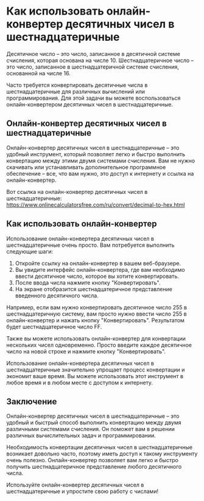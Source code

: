 Как использовать онлайн-конвертер десятичных чисел в шестнадцатеричные
======================================================================

Десятичное число – это число, записанное в десятичной системе счисления, которая основана на числе 10. Шестнадцатеричное число – это число, записанное в шестнадцатеричной системе счисления, основанной на числе 16.

Часто требуется конвертировать десятичные числа в шестнадцатеричные для различных вычислений или программирования. Для этой задачи вы можете воспользоваться онлайн-конвертером десятичных чисел в шестнадцатеричные.

Онлайн-конвертер десятичных чисел в шестнадцатеричные
-----------------------------------------------------

Онлайн-конвертер десятичных чисел в шестнадцатеричные – это удобный инструмент, который позволяет легко и быстро выполнить конвертацию между этими двумя системами счисления. Вам не нужно скачивать или устанавливать дополнительное программное обеспечение – все, что вам нужно, это доступ к интернету и ссылка на онлайн-конвертер.

Вот ссылка на онлайн-конвертер десятичных чисел в шестнадцатеричные: <https://www.onlinecalculatorsfree.com/ru/convert/decimal-to-hex.html>

Как использовать онлайн-конвертер
---------------------------------

Использование онлайн-конвертера десятичных чисел в шестнадцатеричные очень просто. Вам потребуется выполнить следующие шаги:

1. Откройте ссылку на онлайн-конвертер в вашем веб-браузере.
2. Вы увидите интерфейс онлайн-конвертера, где вам необходимо ввести десятичное число, которое вы хотите конвертировать.
3. После ввода числа нажмите кнопку "Конвертировать".
4. На экране отобразится шестнадцатеричное представление введенного десятичного числа.

Например, если вам нужно конвертировать десятичное число 255 в шестнадцатеричную систему, вам просто нужно ввести число 255 в онлайн-конвертер и нажать кнопку "Конвертировать". Результатом будет шестнадцатеричное число FF.

Также вы можете использовать онлайн-конвертер для конвертации нескольких чисел одновременно. Просто введите каждое десятичное число на новой строке и нажмите кнопку "Конвертировать".

Использование онлайн-конвертера десятичных чисел в шестнадцатеричные значительно упрощает процесс конвертации и экономит ваше время. Вы можете использовать этот инструмент в любое время и в любом месте с доступом к интернету.

Заключение
----------

Онлайн-конвертер десятичных чисел в шестнадцатеричные – это удобный и быстрый способ выполнить конвертацию между двумя различными системами счисления. Он поможет вам в решении различных вычислительных задач и программировании.

Необходимость конвертации десятичных чисел в шестнадцатеричные возникает довольно часто, поэтому иметь доступ к такому инструменту очень полезно. Онлайн-конвертер позволяет вам легко и быстро получить шестнадцатеричное представление любого десятичного числа.

Используйте онлайн-конвертер десятичных чисел в шестнадцатеричные и упростите свою работу с числами!